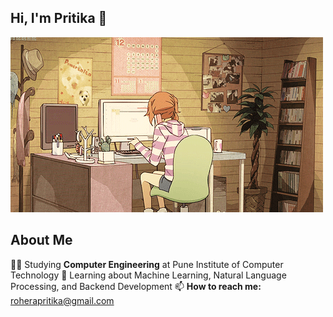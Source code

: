 ## Hi, I'm Pritika 👋

![](https://github.com/PRITIKA10/PRITIKA10/blob/main/assets/212747903-e9bdf048-2dc8-41f9-b973-0e72ff07bfba.gif)

## About Me
👩‍🎓 Studying **Computer Engineering** at Pune Institute of Computer Technology
🤖 Learning about Machine Learning, Natural Language Processing, and Backend Development
📫 **How to reach me:** [roherapritika@gmail.com](mailto:roherapritika@gmail.com)
<!--
**PRITIKA10/PRITIKA10** is a ✨ _special_ ✨ repository because its `README.md` (this file) appears on your GitHub profile.

Here are some ideas to get you started:

- 🔭 I’m currently working on ...
- 🌱 I’m currently learning ...
- 👯 I’m looking to collaborate on ...
- 🤔 I’m looking for help with ...
- 💬 Ask me about ...
- 📫 How to reach me: ...
- 😄 Pronouns: ...
- ⚡ Fun fact: ...
-->
